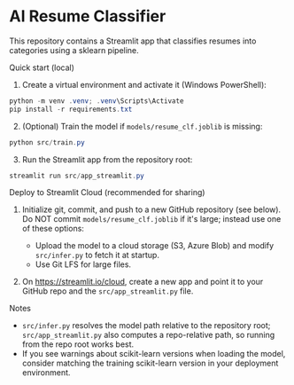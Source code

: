 # AI Resume Classifier

This repository contains a Streamlit app that classifies resumes into categories using a sklearn pipeline.

Quick start (local)

1. Create a virtual environment and activate it (Windows PowerShell):

```powershell
python -m venv .venv; .venv\Scripts\Activate
pip install -r requirements.txt
```

2. (Optional) Train the model if `models/resume_clf.joblib` is missing:

```powershell
python src/train.py
```

3. Run the Streamlit app from the repository root:

```powershell
streamlit run src/app_streamlit.py
```

Deploy to Streamlit Cloud (recommended for sharing)

1. Initialize git, commit, and push to a new GitHub repository (see below). Do NOT commit `models/resume_clf.joblib` if it's large; instead use one of these options:
   - Upload the model to a cloud storage (S3, Azure Blob) and modify `src/infer.py` to fetch it at startup.
   - Use Git LFS for large files.

2. On https://streamlit.io/cloud, create a new app and point it to your GitHub repo and the `src/app_streamlit.py` file.

Notes

- `src/infer.py` resolves the model path relative to the repository root; `src/app_streamlit.py` also computes a repo-relative path, so running from the repo root works best.
- If you see warnings about scikit-learn versions when loading the model, consider matching the training scikit-learn version in your deployment environment.
